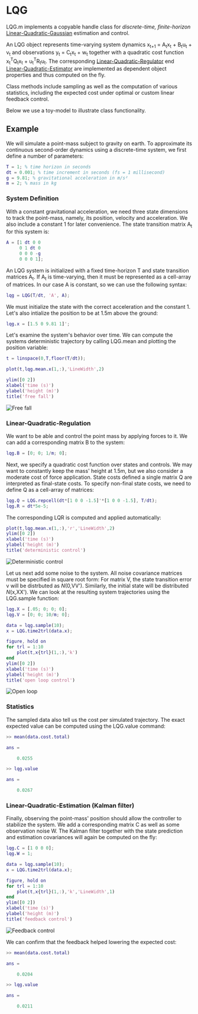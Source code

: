 # LQG

LQG.m implements a copyable handle class for *discrete-time, finite-horizon* [Linear-Quadratic-Gaussian](https://en.wikipedia.org/wiki/Linear%E2%80%93quadratic%E2%80%93Gaussian_control#Discrete_time) estimation and control.

An LQG object represents time-varying system dynamics x<sub>t+1</sub> = A<sub>t</sub>x<sub>t</sub> + B<sub>t</sub>u<sub>t</sub> + v<sub>t</sub> and observations y<sub>t</sub> = C<sub>t</sub>x<sub>t</sub> + w<sub>t</sub> together with a quadratic cost function x<sub>t</sub><sup>T</sup>Q<sub>t</sub>x<sub>t</sub> + u<sub>t</sub><sup>T</sup>R<sub>t</sub>u<sub>t</sub>.
The corresponding [Linear-Quadratic-Regulator](https://en.wikipedia.org/wiki/Linear%E2%80%93quadratic_regulator#Finite-horizon,_discrete-time_LQR) end [Linear-Quadratic-Estimator](https://en.wikipedia.org/wiki/Kalman_filter#Details) are implemented as dependent object properties and thus computed on the fly. 

Class methods include sampling as well as the computation of various statistics, including the expected cost under optimal or custom linear feedback control.

Below we use a toy-model to illustrate class functionality.


## Example

We will simulate a point-mass subject to gravity on earth. To approximate its continuous second-order dynamics using a discrete-time system, we first define a number of parameters:

```matlab
T = 1; % time horizon in seconds
dt = 0.001; % time increment in seconds (fs = 1 millisecond)
g = 9.81; % gravitational acceleration in m/s²
m = 2; % mass in kg
```

### System Definition

With a constant gravitational acceleration, we need three state dimensions to track the point-mass, namely, its position, velocity and acceleration. We also include a constant 1 for later convenience. The state transition matrix A<sub>t</sub> for this system is:

```matlab
A = [1 dt 0 0
     0 1 dt 0
     0 0 0 -g
     0 0 0 1];
```

An LQG system is initialized with a fixed time-horizon T and state transition matrices A<sub>t</sub>. If A<sub>t</sub> is time-varying, then it must be represented as a cell-array of matrices. In our case A is constant, so we can use the following syntax:

```matlab
lqg = LQG(T/dt, 'A', A);
```

We must initialize the state with the correct acceleration and the constant 1. Let's also intialize the position to be at 1.5m above the ground:

```matlab
lqg.x = [1.5 0 9.81 1]';
```

Let's examine the system's behavior over time. We can compute the systems deterministic trajectory by calling LQG.mean and plotting the position variable:

```matlab
t = linspace(0,T,floor(T/dt));

plot(t,lqg.mean.x(1,:),'LineWidth',2)

ylim([0 2])
xlabel('time (s)')
ylabel('height (m)')
title('free fall')
```

![Free fall](https://raw.githubusercontent.com/tobwin/LQG.m/master/doc/Fig1.png)

### Linear-Quadratic-Regulation

We want to be able and control the point mass by applying forces to it. We can add a corresponding matrix B to the system:

```matlab
lqg.B = [0; 0; 1/m; 0];
```

Next, we specify a quadratic cost function over states and controls. We may want to constantly keep the mass' height at 1.5m, but we also consider a moderate cost of force application. State costs defined a single matrix Q are interpreted as final-state costs. To specify non-final state costs, we need to define Q as a cell-array of matrices:

```matlab
lqg.Q = LQG.repcell(dt*[1 0 0 -1.5]'*[1 0 0 -1.5], T/dt);
lqg.R = dt*5e-5;
```

The corresponding LQR is computed and applied automatically:

```matlab
plot(t,lqg.mean.x(1,:),'r','LineWidth',2)
ylim([0 2])
xlabel('time (s)')
ylabel('height (m)')
title('deterministic control')
```

![Deterministic control](https://raw.githubusercontent.com/tobwin/LQG.m/master/doc/Fig2.png)

Let us next add some noise to the system. All noise covariance matrices must be specified in square root form: For matrix V, the state transition error v will be distrbuted as _N_(0,VV'). Similarly, the initial state will be distributed _N_(x,XX'). We can look at the resulting system trajectories using the LQG.sample function:

```matlab
lqg.X = [.05; 0; 0; 0];
lqg.V = [0; 0; 10/m; 0];

data = lqg.sample(10);
x = LQG.time2trl(data.x);

figure, hold on
for trl = 1:10
    plot(t,x{trl}(1,:),'k')
end
ylim([0 2])
xlabel('time (s)')
ylabel('height (m)')
title('open loop control')
```

![Open loop](https://raw.githubusercontent.com/tobwin/LQG.m/master/doc/Fig3.png)


### Statistics

The sampled data also tell us the cost per simulated trajectory. The exact expected value can be computed using the LQG.value command:

```matlab
>> mean(data.cost.total)

ans =

    0.0255

>> lqg.value

ans =

    0.0267
```

### Linear-Quadratic-Estimation (Kalman filter)

Finally, observing the point-mass' position should allow the controller to stabilize the system. We add a corresponding  matrix C as well as some observation noise W. The Kalman filter together with the state prediction and estimation covariances will again be computed on the fly:

```matlab
lqg.C = [1 0 0 0];
lqg.W = 1;

data = lqg.sample(10);
x = LQG.time2trl(data.x);

figure, hold on
for trl = 1:10
    plot(t,x{trl}(1,:),'k','LineWidth',1)
end
ylim([0 2])
xlabel('time (s)')
ylabel('height (m)')
title('feedback control')
```

![Feedback control](https://raw.githubusercontent.com/tobwin/LQG.m/master/doc/Fig4.png)

We can confirm that the feedback helped lowering the expected cost:

```matlab
>> mean(data.cost.total)

ans =

    0.0204

>> lqg.value

ans =

    0.0211
```

